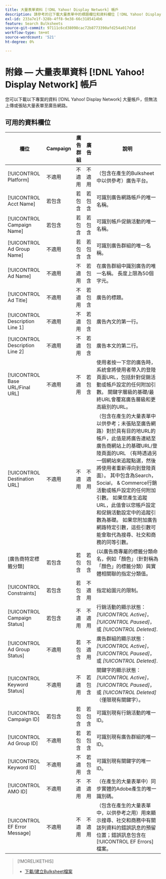 ```yaml
---
title: 大量表單資料 [!DNL Yahoo! Display Network] 帳戶
description: 請參考的已下載大量表單中的標題欄位和資料欄位 [!DNL Yahoo! Display Network] 帳戶。
exl-id: 233a7e1f-328b-4ff8-9e38-66c3185414b6
feature: Search Bulksheets
source-git-commit: 97111c6cd38098cac72b8773390afd254a017d1d
workflow-type: tm+mt
source-wordcount: '521'
ht-degree: 0%

---
```


# 附錄 — 大量表單資料 [!DNL Yahoo! Display Network] 帳戶

<!-- 
[Re-add "Required" to title, file name, and TOC if you add the ability to create/edit campaigns using YDN bulksheets. Then will also need to add more text below, like for the other SEs.]
-->

您可以下載以下專案的資料 [!DNL Yahoo! Display Network] 大量帳戶，但無法上傳或張貼大量表單至廣告網路。

<!-- Hiding because this is probably too long a list to be useful.

## Available header fields

The following example shows data in comma-delimited values. If you're using tab-separated values, then the data looks different.

Platform,Acct Name,Campaign Name,Ad Group Name,Ad Name, Ad Title,Description Line 1,Description Line 2,Base URL/Final URL,Destination URL,[Advertiser-specific Label Classification],Bid Rules,Constraints,Campaign Status,Ad Group Status,Ad Status,Campaign ID,Ad Group ID,Ad ID,AMO ID,EF Error Message

-->

## 可用的資料欄位

| 欄位 | Campaign | 廣告群組 | 廣告 | 說明 |
|----|----|----|----|----|
| [!UICONTROL Platform] | 不適用 | 不適用 | 不適用 | （包含在產生的Bulksheet中以供參考）廣告平台。 |
| [!UICONTROL Acct  Name] | 若包含 | 若包含 | 若包含 | 可識別廣告網路帳戶的唯一名稱。 |
| [!UICONTROL Campaign Name] | 若包含 | 若包含 | 若包含 | 可識別帳戶促銷活動的唯一名稱。 |
| [!UICONTROL Ad Group Name] | 不適用 | 若包含 | 若包含 | 可識別廣告群組的唯一名稱。 |
| [!UICONTROL Ad Name] | 不適用 | 不適用 | 若包含 | 在廣告群組中識別廣告的唯一名稱。 長度上限為50個字元。 |
| [!UICONTROL Ad Title] | 不適用 | 不適用 | 若包含 | 廣告的標題。 |
| [!UICONTROL Description Line 1] | 不適用 | 不適用 | 若包含 | 廣告內文的第一行。 |
| [!UICONTROL Description Line 2] | 不適用 | 不適用 | 若包含 | 廣告本文的第二行。 |
| [!UICONTROL Base URL/Final URL] | 不適用 | 不適用 | 若包含 | 使用者按一下您的廣告時，系統會將使用者帶入的登陸頁面URL，包括針對促銷活動或帳戶設定的任何附加引數。 關鍵字層級的基礎/最終URL會覆寫廣告層級和更高級別的URL。 |
| [!UICONTROL Destination URL] | 不適用 | 不適用 | 不適用 | （包含在產生的大量表單中以供參考；未張貼至廣告網路）對於具有目的地URL的帳戶，此值是將廣告連結至廣告商網站上的基礎URL/登陸頁面的URL （有時透過另一個網站來追蹤點選，然後將使用者重新導向到登陸頁面）。 其中包含為Search， Social， &amp; Commerce行銷活動或帳戶設定的任何附加引數。 如果您產生追蹤URL，此值會以您帳戶設定和促銷活動設定中的追蹤引數為基礎。 如果您附加廣告網路特定引數，這些引數可能會取代為搜尋、社交和商務的同等引數。 |
| \[廣告商特定標籤分類\] | 若包含 | 若包含 | 若包含 | (以廣告商專屬的標籤分類命名，例如「顏色」（針對稱為「顏色」的標籤分類）與實體相關聯的指定分類值。 |
| [!UICONTROL Constraints] | 若包含 | 若包含 | 不適用 | 指定給圖元的限制。 |
| [!UICONTROL Campaign Status] | 若包含 | 不適用 | 不適用 | 行銷活動的顯示狀態： <i>[!UICONTROL Active]</i>， <i>[!UICONTROL Paused]</i>，或 <i>[!UICONTROL Deleted]</i>. |
| [!UICONTROL Ad Group Status] | 不適用 | 若包含 | 不適用 | 廣告群組的顯示狀態： <i>[!UICONTROL Active]</i>， <i>[!UICONTROL Paused]</i>，或 <i>[!UICONTROL Deleted]</i>. |
| [!UICONTROL Keyword Status] | 不適用 | 不適用 | 若包含 | 關鍵字的顯示狀態： <i>[!UICONTROL Active]</i>， <i>[!UICONTROL Paused]</i>，或 <i>[!UICONTROL Deleted]</i> （僅限現有關鍵字）。 |
| [!UICONTROL Campaign ID] | 若包含 | 若包含 | 若包含 | 可識別現有行銷活動的唯一ID。 |
| [!UICONTROL Ad Group ID] | 不適用 | 若包含 | 若包含 | 可識別現有廣告群組的唯一ID。 |
| [!UICONTROL Keyword ID] | 不適用 | 不適用 | 若包含 | 可識別現有關鍵字的唯一ID。 |
| [!UICONTROL AMO ID] | 不適用 | 不適用 | 不適用 | （在產生的大量表單中）同步實體的Adobe產生的唯一識別碼。 |
| [!UICONTROL EF Error Message] | 不適用 | 不適用 | 不適用 | （包含在產生的大量表單中，以供參考之用）用來顯示搜尋、社交和商務中有關該列資料的錯誤訊息的預留位置；錯誤訊息包含在 [!UICONTROL EF Errors] 檔案。 |

>[!MORELIKETHIS]
>
>* [下載/建立Bulksheet檔案](../bulksheet-download.md)
